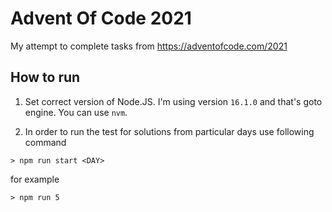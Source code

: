 # Advent Of Code 2021

My attempt to complete tasks from https://adventofcode.com/2021

## How to run

1. Set correct version of Node.JS. I'm using version `16.1.0` and that's goto engine. You can use `nvm`.

2. In order to run the test for solutions from particular days use following command
```
> npm run start <DAY>
```
for example
```
> npm run 5
```
